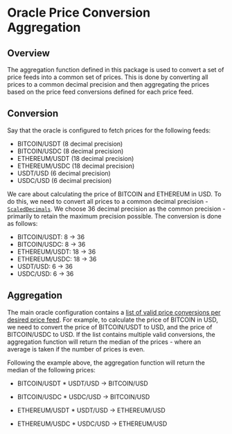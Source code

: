 # Oracle Price Conversion Aggregation

## Overview

The aggregation function defined in this package is used to convert a set of price feeds into a common set of prices. This is done by converting all prices to a common decimal precision and then aggregating the prices based on the price feed conversions defined for each price feed.

## Conversion

Say that the oracle is configured to fetch prices for the following feeds:

* BITCOIN/USDT (8 decimal precision)
* BITCOIN/USDC (8 decimal precision)
* ETHEREUM/USDT (18 decimal precision)
* ETHEREUM/USDC (18 decimal precision)
* USDT/USD (6 decimal precision)
* USDC/USD (6 decimal precision)

We care about calculating the price of BITCOIN and ETHEREUM in USD. To do this, we need to convert all prices to a common decimal precision - [`ScaledDecimals`](./utils.go). We choose 36 decimal precision as the common precision - primarily to retain the maximum precision possible. The conversion is done as follows:

* BITCOIN/USDT: 8 -> 36
* BITCOIN/USDC: 8 -> 36
* ETHEREUM/USDT: 18 -> 36
* ETHEREUM/USDC: 18 -> 36
* USDT/USD: 6 -> 36
* USDC/USD: 6 -> 36

## Aggregation

The main oracle configuration contains a [list of valid price conversions per desired price feed](./../../../oracle/config/README.md#aggregate-market-configurations). For example, to calculate the price of BITCOIN in USD, we need to convert the price of BITCOIN/USDT to USD, and the price of BITCOIN/USDC to USD. If the list contains multiple valid conversions, the aggregation function will return the median of the prices - where an average is taken if the number of prices is even.

Following the example above, the aggregation function will return the median of the following prices:

* BITCOIN/USDT * USDT/USD -> BITCOIN/USD
* BITCOIN/USDC * USDC/USD -> BITCOIN/USD

* ETHEREUM/USDT * USDT/USD -> ETHEREUM/USD
* ETHEREUM/USDC * USDC/USD -> ETHEREUM/USD
